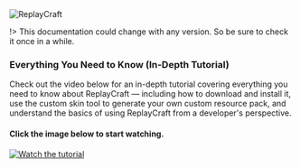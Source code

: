 <img src="Media/logo.webp" alt="ReplayCraft">

!> This documentation could change with any version. So be sure to check it once in a while.

### Everything You Need to Know (In-Depth Tutorial)
Check out the video below for an in-depth tutorial covering everything you need to know about ReplayCraft — including how to download and install it, use the custom skin tool to generate your own custom resource pack, and understand the basics of using ReplayCraft from a developer's perspective. 

#### Click the image below to start watching.

[![Watch the tutorial](https://img.youtube.com/vi/YL8mn33LC84/maxresdefault.jpg)](https://www.youtube.com/watch?v=YL8mn33LC84)
